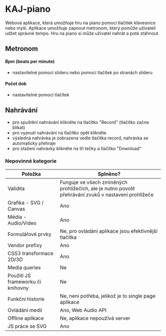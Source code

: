 # KAJ-piano

Webová aplikace, která umožňuje hru na piano pomocí tlačítek klávesnice nebo myši. Aplikace umožňuje zapnout metronom, který pomůže uživateli udžet správné tempo. Hru na piano si může uživatel nahrát a poté stáhnout.

## Metronom
#### Bpm (beats per minute)
* nastavitelné pomocí slideru nebo pomocí tlačítek po stranách slideru

#### Počet dob
* nastavitelné pomocí tlačítek

## Nahrávání
* pro spuštění nahrávání klikněte na tlačítko "Record" (tlačítko začne blikat)
* pro vypnutí nahrávání na tlačítko opět klikněte
* výsledná nahrávka je zobrazena vedle tlačítka record, nahrávka se automaticky přehraje
* pro stažení nahrávky klikněte na tři tečky a tlačítko "Download"

### Nepovinné kategorie
|Položka         |Splněno?                       |
|----------------|-------------------------------|
|Validita |Funguje ve všech zmíněných prohlížečích, ale je nutno povolit přehrávání zvuků v nastavení prohlížeče |
|Grafika - SVG / Canvas |Ano |
|Média - Audio/Video |Ano |
|Formulářové prvky |Ne, pro ovládání aplikace jsou efektivnější tlačítka |
|Vendor prefixy |Ano |
|CSS3 transformace 2D/3D |Ano |
|Media queries |Ne |
|Použití JS frameworku či knihovny |Ne |
|Funkční historie |Ne, není potřeba, jelikož je to single page aplikace |
|Ovládání medií |Ano, Web Audio API |
|Offline aplikace |Ne, aplikace nepoužívá server |
|JS práce se SVG |Ano |
